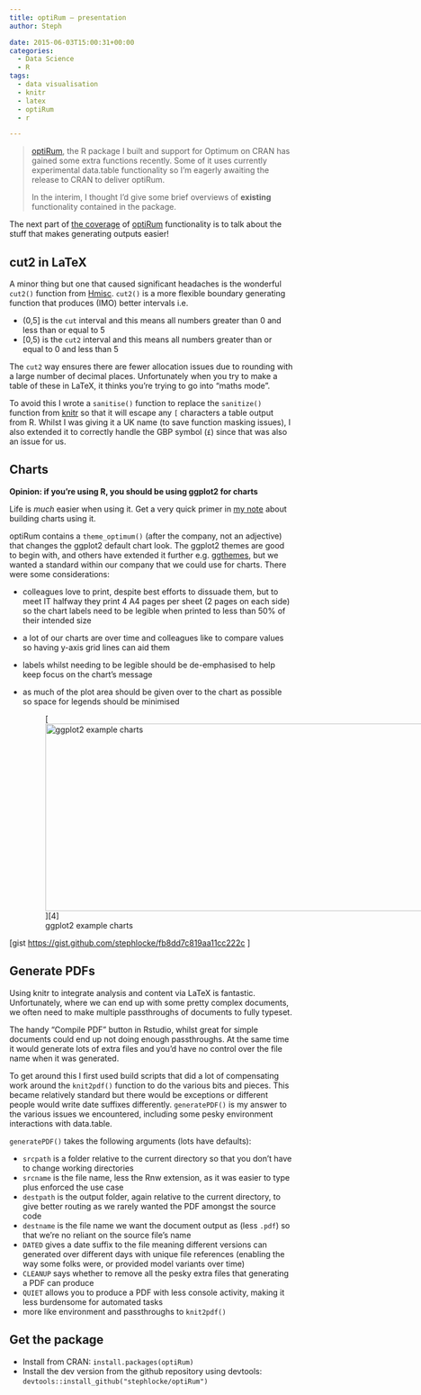 ```yaml
---
title: optiRum – presentation
author: Steph

date: 2015-06-03T15:00:31+00:00
categories:
  - Data Science
  - R
tags:
  - data visualisation
  - knitr
  - latex
  - optiRum
  - r

---
```

> <a href="http://cran.r-project.org/web/packages/optiRum/" title="optiRum on CRAN" target="_blank">optiRum</a>, the R package I built and support for Optimum on CRAN has gained some extra functions recently. Some of it uses currently experimental data.table functionality so I&#8217;m eagerly awaiting the release to CRAN to deliver optiRum.
> 
> In the interim, I thought I&#8217;d give some brief overviews of **existing** functionality contained in the package. 

The next part of <a href="https://itsalocke.com/optirum-gini-like-a-wizard/" target="_blank">the coverage</a> of <a href="https://github.com/stephlocke/optiRum" target="_blank">optiRum</a> functionality is to talk about the stuff that makes generating outputs easier!
  
<!--more-->

## cut2 in LaTeX

A minor thing but one that caused significant headaches is the wonderful `cut2()` function from [Hmisc][1]. `cut2()` is a more flexible boundary generating function that produces (IMO) better intervals i.e.

  * (0,5] is the `cut` interval and this means all numbers greater than 0 and less than or equal to 5
  * [0,5) is the `cut2` interval and this means all numbers greater than or equal to 0 and less than 5

The `cut2` way ensures there are fewer allocation issues due to rounding with a large number of decimal places. Unfortunately when you try to make a table of these in LaTeX, it thinks you&#8217;re trying to go into &#8220;maths mode&#8221;.

To avoid this I wrote a `sanitise()` function to replace the `sanitize()` function from [knitr][2] so that it will escape any `[` characters a table output from R. Whilst I was giving it a UK name (to save function masking issues), I also extended it to correctly handle the GBP symbol (`£`) since that was also an issue for us.

## Charts

**Opinion: if you&#8217;re using R, you should be using ggplot2 for charts**
  
Life is _much_ easier when using it. Get a very quick primer in <a href="http://stephlocke.github.io/Rtraining/chartintro.html" target="_blank" title="Steph Locke explains gpplot2 basics">my note</a> about building charts using it.

optiRum contains a `theme_optimum()` (after the company, not an adjective) that changes the ggplot2 default chart look. The ggplot2 themes are good to begin with, and others have extended it further e.g. [ggthemes][3], but we wanted a standard within our company that we could use for charts. There were some considerations:

  * colleagues love to print, despite best efforts to dissuade them, but to meet IT halfway they print 4 A4 pages per sheet (2 pages on each side) so the chart labels need to be legible when printed to less than 50% of their intended size
  * a lot of our charts are over time and colleagues like to compare values so having y-axis grid lines can aid them
  * labels whilst needing to be legible should be de-emphasised to help keep focus on the chart&#8217;s message
  * as much of the plot area should be given over to the chart as possible so space for legends should be minimised
  
    <figure id="attachment_61325" style="width: 1000px" class="wp-caption alignnone">[<img src="../img/optimum_adk38b.png" alt="ggplot2 example charts" width="1000" height="333" class="size-full wp-image-61325" />][4]<figcaption class="wp-caption-text">ggplot2 example charts</figcaption></figure>

[gist https://gist.github.com/stephlocke/fb8dd7c819aa11cc222c ]

## Generate PDFs

Using knitr to integrate analysis and content via LaTeX is fantastic. Unfortunately, where we can end up with some pretty complex documents, we often need to make multiple passthroughs of documents to fully typeset.

The handy &#8220;Compile PDF&#8221; button in Rstudio, whilst great for simple documents could end up not doing enough passthroughs. At the same time it would generate lots of extra files and you&#8217;d have no control over the file name when it was generated.

To get around this I first used build scripts that did a lot of compensating work around the `knit2pdf()` function to do the various bits and pieces. This became relatively standard but there would be exceptions or different people would write date suffixes differently. `generatePDF()` is my answer to the various issues we encountered, including some pesky environment interactions with data.table.

`generatePDF()` takes the following arguments (lots have defaults):

  * `srcpath` is a folder relative to the current directory so that you don&#8217;t have to change working directories
  * `srcname` is the file name, less the Rnw extension, as it was easier to type plus enforced the use case
  * `destpath` is the output folder, again relative to the current directory, to give better routing as we rarely wanted the PDF amongst the source code
  * `destname` is the file name we want the document output as (less `.pdf`) so that we&#8217;re no reliant on the source file&#8217;s name
  * `DATED` gives a date suffix to the file meaning different versions can generated over different days with unique file references (enabling the way some folks were, or provided model variants over time)
  * `CLEANUP` says whether to remove all the pesky extra files that generating a PDF can produce
  * `QUIET` allows you to produce a PDF with less console activity, making it less burdensome for automated tasks
  * more like environment and passthroughs to `knit2pdf()`

## Get the package

  * Install from CRAN: `install.packages(optiRum)`
  * Install the dev version from the github repository using devtools: `devtools::install_github("stephlocke/optiRum")`

 [1]: http://cran.r-project.org/web/packages/Hmisc/index.html
 [2]: http://cran.r-project.org/web/packages/knitr/index.html
 [3]: http://cran.r-project.org/web/packages/ggthemes/index.html
 [4]: ../img/optimum_adk38b.png
